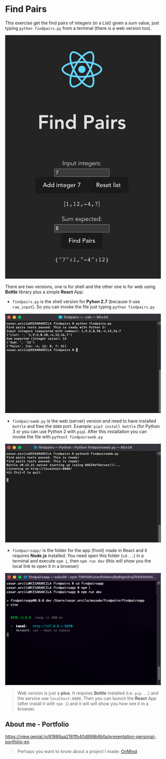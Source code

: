 
# Find Pairs

This exercise get the find pairs of integers (in a List) given a sum value, just typing `python findpairs.py` from a terminal (there is a web version too).

![](./findpairsapp.png)

There are two versions, one is for shell and the other one is for web using **Bottle** library plus a simple **React** App:

- `findpairs.py` is the shell version for **Pyhon 2.7** (because it use `raw_input`). So you can invoke the file just typing `python findpairs.py`

![](./findpairs.png)

- `findpairsweb.py` is the web (server) version and need to have installed `bottle` and free the `8080` port. Example: `pip3 install bottle` (for Python 3 or you can use Python 2 with `pip`). After this installation you can invoke the file with `python3 findpairsweb.py`

![](./findpairsweb.png)

- `findpairsapp/` is the folder for the app (front) made in React and it requires **Node.js** installed. You need open this folder (`cd...`) in a terminal and execute `npm i`, then `npm run dev` (this will show you the local link to open it in a browser)

![](./findpairsrunapp.png)

> Web version is just a **plus**. It requires **Bottle** installed (i.e. `pip...`) and the service use `localhost:8080`. Then you can launch the **React** App (after install it with `npm i`) and it will will show you how see it in a browser.

## About me - Portfolio

https://view.genial.ly/61986aa2181fb40d898b6bfa/presentation-personal-portfolio-en

> Perhaps you want to know about a project I made: [OnMind](https://onmind.co/go/app/land.html)
